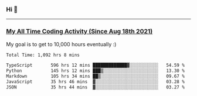 ### Hi 🙂

---

### <a href="https://wakatime.com/@Eroxl">My All Time Coding Activity (Since Aug 18th 2021)</a>
My goal is to get to 10,000 hours eventually :)
<!--START_SECTION:waka-->

```txt
Total Time: 1,092 hrs 8 mins

TypeScript       596 hrs 12 mins █████████████▓░░░░░░░░░░░   54.59 %
Python           145 hrs 12 mins ███▒░░░░░░░░░░░░░░░░░░░░░   13.30 %
Markdown         105 hrs 34 mins ██▒░░░░░░░░░░░░░░░░░░░░░░   09.67 %
JavaScript       35 hrs 46 mins  ▓░░░░░░░░░░░░░░░░░░░░░░░░   03.28 %
JSON             35 hrs 44 mins  ▓░░░░░░░░░░░░░░░░░░░░░░░░   03.27 %
```

<!--END_SECTION:waka-->
